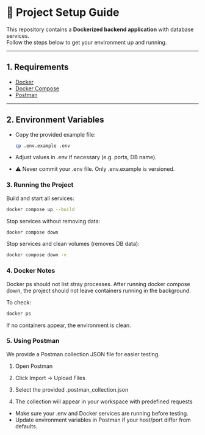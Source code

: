 # 🚀 Project Setup Guide

This repository contains a **Dockerized backend application** with database services.  
Follow the steps below to get your environment up and running.

---

## 1. Requirements

- [Docker](https://docs.docker.com/get-docker/)
- [Docker Compose](https://docs.docker.com/compose/install/)
- [Postman](https://www.postman.com/downloads/)

---

## 2. Environment Variables

- Copy the provided example file:

  ```sh
  cp .env.example .env
  ```

- Adjust values in .env if necessary (e.g. ports, DB name).

- ⚠️ Never commit your .env file. Only .env.example is versioned.

### 3. Running the Project

Build and start all services:

```sh
docker compose up --build
```

Stop services without removing data:

```sh
docker compose down
```

Stop services and clean volumes (removes DB data):

```sh
docker compose down -v
```

### 4. Docker Notes

Docker ps should not list stray processes. After running docker compose down, the project should not leave containers running in the background.

To check:

```sh
docker ps
```

If no containers appear, the environment is clean.

### 5. Using Postman

We provide a Postman collection JSON file for easier testing.

1. Open Postman

2. Click Import → Upload Files

3. Select the provided .postman_collection.json

4. The collection will appear in your workspace with predefined requests

- Make sure your .env and Docker services are running before testing.
- Update environment variables in Postman if your host/port differ from defaults.
